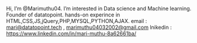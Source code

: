 Hi, I’m @Marimuthu04.
I’m interested in Data science and Machine learning.
Founder of datatopoint. hands-on experince in HTML,CSS,JS,jQuery,PHP,MYSQL,PYTHON,AJAX.
email : mari@datatopoint.tech , marimuthu04032002@gmail.com
lnikedin : https://www.linkedin.com/in/mari-muthu-8a62661ba/
